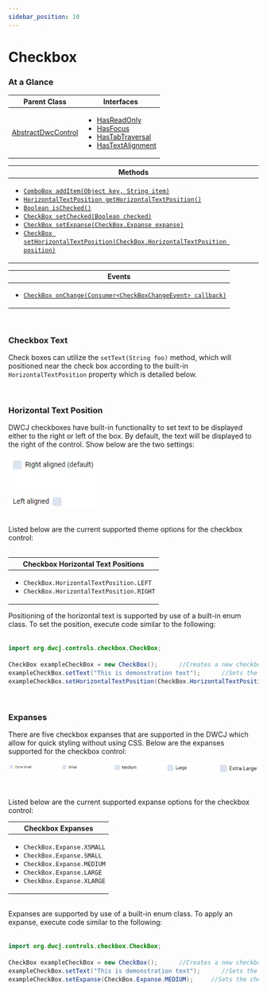```yaml
---
sidebar_position: 10
---
```


# Checkbox

### At a Glance

|Parent Class| Interfaces |
|------------|------------|
|[AbstractDwcControl](#)| <ul><li>[HasReadOnly](#)</li><li>[HasFocus](#)</li><li>[HasTabTraversal](#)</li><li>[HasTextAlignment](#)</li></ul>|

| Methods |
|------------|
| <ul><li>[`ComboBox addItem(Object key, String item)`](#)</li><li>[`HorizontalTextPosition getHorizontalTextPosition()`](#)</li><li>[`Boolean isChecked()`](#)</li><li>[`CheckBox setChecked(Boolean checked)`](#)</li><li>[`CheckBox setExpanse(CheckBox.Expanse expanse)`](#)</li><li>[`CheckBox setHorizontalTextPosition(CheckBox.HorizontalTextPosition position)`](#)</li></ul>|


| Events |
|------------|
| <ul><li>[`CheckBox onChange(Consumer<CheckBoxChangeEvent> callback)`](#)</li></ul> |

<br/>

### Checkbox Text

Check boxes can utilize the ```setText(String foo)``` method, which will positioned near the check box according to the built-in `HorizontalTextPosition` property which is detailed below. 

<br/>

### Horizontal Text Position

DWCJ checkboxes have built-in functionality to set text to be displayed either to the right or left of the box. By default, the text will be displayed to the right of the control. Show below
are the two settings: <br/>


<!-- <iframe 
loading="lazy"
src='https://hot.bbx.kitchen/webapp/controlsamples?class=control_demos.checkboxdemos.CheckboxHorizontalText' 
style={{"width": "100%"}}></iframe> -->

![Checkbox horizontal text](./_images/checkbox/checkbox_text.jpg)

<br/>
Listed below are the current supported theme options for the checkbox control:<br/><br/>

|Checkbox Horizontal Text Positions|
|-|
|<ul><li>```CheckBox.HorizontalTextPosition.LEFT```</li><li>```CheckBox.HorizontalTextPosition.RIGHT```</li></ul>|

Positioning of the horizontal text is supported by use of a built-in enum class. To set the position, execute code similar to the following: <br/><br />

```java
import org.dwcj.controls.checkbox.CheckBox;

CheckBox exampleCheckBox = new CheckBox();      //Creates a new checkbox
exampleCheckBox.setText("This is demonstration text");      //Sets the text to be displayed by the checkbox
exampleCheckBox.setHorizontalTextPosition(CheckBox.HorizontalTextPosition.RIGHT);      //Sets the text' position to be to the right
```

<br/>

### Expanses
There are five checkbox expanses that are supported in the DWCJ which allow for quick styling without using CSS.
Below are the expanses supported for the checkbox control: <br/>

<!-- <iframe 
loading="lazy"
src='https://hot.bbx.kitchen/webapp/controlsamples?class=control_demos.checkboxdemos.CheckboxExpanseDemo' 
style={{"width": "100%", "height" : "100px"}}></iframe> -->

![Checkbox expanses](./_images/checkbox/checkbox_expanses.jpg)

<br/>

Listed below are the current supported expanse options for the checkbox control:

|Checkbox Expanses|
|-|
|<ul><li>```CheckBox.Expanse.XSMALL```</li><li>```CheckBox.Expanse.SMALL```</li><li>```CheckBox.Expanse.MEDIUM```</li><li>```CheckBox.Expanse.LARGE```</li><li>```CheckBox.Expanse.XLARGE```</li></ul>|

<br/>Expanses are supported by use of a built-in enum class. To apply an expanse, execute code similar to the following: <br/><br />

```java
import org.dwcj.controls.checkbox.CheckBox;

CheckBox exampleCheckBox = new CheckBox();      //Creates a new checkbox
exampleCheckBox.setText("This is demonstration text");      //Sets the text to be displayed by the checkbox
exampleCheckBox.setExpanse(CheckBox.Expanse.MEDIUM);     //Sets the checkbox's expanse to the medium size.
```

<!-- 

### Sample Program

The sample program below is a simple demonstration that will display a message box 
each time a checkbox is checked on or off.

<iframe
loading="lazy" 
src='https://hot.bbx.kitchen/webapp/controlsamples?class=control_demos.checkboxdemos.CheckboxDemo' 
style={{"width": "300px","height" : "200px"}}></iframe>

<details>
    <summary>Show Code</summary>


```java
    import org.dwcj.App;
    import org.dwcj.controls.panels.AppPanel;
    import org.dwcj.controls.checkbox.CheckBox;
    import org.dwcj.controls.checkbox.events.CheckBoxChangeEvent;
    import org.dwcj.exceptions.DwcAppInitializeException;


    public class CheckboxDemo extends App{

        @Override
        public void run() throws DwcAppInitializeException {


            AppPanel panel = new AppPanel();
            panel.setStyle("display", "inline-grid");
            panel.setStyle("grid-template-columns", "1fr");
            panel.setStyle("padding", "10px");
            panel.setStyle("gap", "50px");

            CheckBox cb1 = new CheckBox();
            cb1.setText("Checkbox 1").onChange(this::checkboxDisplay);
            CheckBox cb2 = new CheckBox();
            cb2.setText("Checkbox 2").onChange(this::checkboxDisplay);
            CheckBox cb3 = new CheckBox();
            cb3.setText("Checkbox 3").onChange(this::checkboxDisplay);

            panel.add(cb1, cb2, cb3);

        }

        void checkboxDisplay(CheckBoxChangeEvent ev){
            String name = ev.getControl().getText();
            String isChecked = ev.getControl().isChecked() ? "on" : "off";
            App.msgbox(name + " has been checked " + isChecked);
        }

    }

```

</details> 

-->
